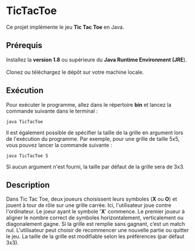# TicTacToe

Ce projet implémente le jeu **Tic Tac Toe** en Java.

## Prérequis

Installez la **version 1.8** ou supérieure du **Java Runtime Environment (JRE**).\
\
Clonez ou téléchargez le dépôt sur votre machine locale.

## Exécution

Pour exécuter le programme, allez dans le répertoire **bin** et lancez la commande suivante dans le terminal :

`java TicTacToe`

Il est également possible de spécifier la taille de la grille en argument lors de l'exécution du programme. Par exemple, pour une grille de taille 5x5, vous pouvez lancer la commande suivante :

`java TicTacToe 5`

Si aucun argument n'est fourni, la taille par défaut de la grille sera de 3x3.

## Description

Dans Tic Tac Toe, deux joueurs choisissent leurs symboles (**X** ou **O**) et jouent à tour de rôle sur une grille carrée. Ici, l'utilisateur joue contre l'ordinateur. Le joeur ayant le symbole '**X**' commence. Le premier joueur à aligner le nombre correct de symboles horizontalement, verticalement ou diagonalement gagne. Si la grille est remplie sans gagnant, c’est un match nul. L'utilisateur peut choisir de recommencer une nouvelle partie ou quitter le jeu. La taille de la grille est modifiable selon les préférences (par défaut 3x3).
